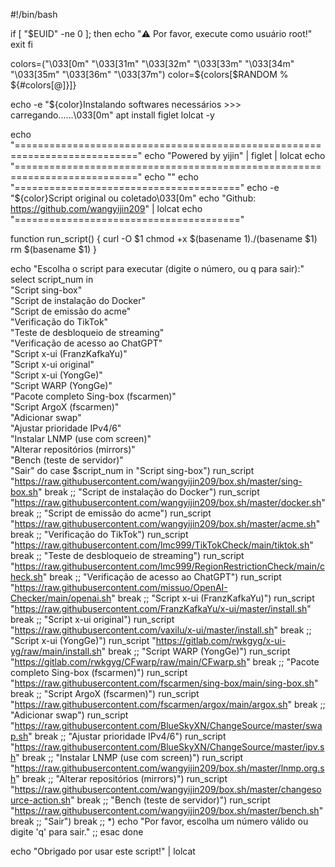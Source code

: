 #!/bin/bash

if [ "$EUID" -ne 0 ]; then
  echo "⚠️ Por favor, execute como usuário root!"
  exit
fi

colors=("\033[0m" "\033[31m" "\033[32m" "\033[33m" "\033[34m" "\033[35m" "\033[36m" "\033[37m")
color=${colors[$RANDOM % ${#colors[@]}]}

echo -e "${color}Instalando softwares necessários >>> carregando......\033[0m"
apt install figlet lolcat -y

echo "==========================================================================="
echo "Powered  by  yijin" | figlet | lolcat
echo "==========================================================================="
echo ""
echo "======================================="
echo -e "${color}Script original ou coletado\033[0m"
echo "Github: https://github.com/wangyijin209" | lolcat
echo "======================================="

function run_script() {
  curl -O $1
  chmod +x $(basename $1)
  ./$(basename $1)
  rm $(basename $1)
}

echo "Escolha o script para executar (digite o número, ou q para sair):"
select script_num in \
  "Script sing-box" \
  "Script de instalação do Docker" \
  "Script de emissão do acme" \
  "Verificação do TikTok" \
  "Teste de desbloqueio de streaming" \
  "Verificação de acesso ao ChatGPT" \
  "Script x-ui (FranzKafkaYu)" \
  "Script x-ui original" \
  "Script x-ui (YongGe)" \
  "Script WARP (YongGe)" \
  "Pacote completo Sing-box (fscarmen)" \
  "Script ArgoX (fscarmen)" \
  "Adicionar swap" \
  "Ajustar prioridade IPv4/6" \
  "Instalar LNMP (use com screen)" \
  "Alterar repositórios (mirrors)" \
  "Bench (teste de servidor)" \
  "Sair"
do
  case $script_num in
    "Script sing-box")
      run_script "https://raw.githubusercontent.com/wangyijin209/box.sh/master/sing-box.sh"
      break
      ;;
    "Script de instalação do Docker")
      run_script "https://raw.githubusercontent.com/wangyijin209/box.sh/master/docker.sh"
      break
      ;;
    "Script de emissão do acme")
      run_script "https://raw.githubusercontent.com/wangyijin209/box.sh/master/acme.sh"
      break
      ;;
    "Verificação do TikTok")
      run_script "https://raw.githubusercontent.com/lmc999/TikTokCheck/main/tiktok.sh"
      break
      ;;
    "Teste de desbloqueio de streaming")
      run_script "https://raw.githubusercontent.com/lmc999/RegionRestrictionCheck/main/check.sh"
      break
      ;;
    "Verificação de acesso ao ChatGPT")
      run_script "https://raw.githubusercontent.com/missuo/OpenAI-Checker/main/openai.sh"
      break
      ;;
    "Script x-ui (FranzKafkaYu)")
      run_script "https://raw.githubusercontent.com/FranzKafkaYu/x-ui/master/install.sh"
      break
      ;;
    "Script x-ui original")
      run_script "https://raw.githubusercontent.com/vaxilu/x-ui/master/install.sh"
      break
      ;;
    "Script x-ui (YongGe)")
      run_script "https://gitlab.com/rwkgyg/x-ui-yg/raw/main/install.sh"
      break
      ;;
    "Script WARP (YongGe)")
      run_script "https://gitlab.com/rwkgyg/CFwarp/raw/main/CFwarp.sh"
      break
      ;;
    "Pacote completo Sing-box (fscarmen)")
      run_script "https://raw.githubusercontent.com/fscarmen/sing-box/main/sing-box.sh"
      break
      ;;
    "Script ArgoX (fscarmen)")
      run_script "https://raw.githubusercontent.com/fscarmen/argox/main/argox.sh"
      break
      ;;
    "Adicionar swap")
      run_script "https://raw.githubusercontent.com/BlueSkyXN/ChangeSource/master/swap.sh"
      break
      ;;
    "Ajustar prioridade IPv4/6")
      run_script "https://raw.githubusercontent.com/BlueSkyXN/ChangeSource/master/ipv.sh"
      break
      ;;
    "Instalar LNMP (use com screen)")
      run_script "https://raw.githubusercontent.com/wangyijin209/box.sh/master/lnmp.org.sh"
      break
      ;;
    "Alterar repositórios (mirrors)")
      run_script "https://raw.githubusercontent.com/wangyijin209/box.sh/master/changesource-action.sh"
      break
      ;;
    "Bench (teste de servidor)")
      run_script "https://raw.githubusercontent.com/wangyijin209/box.sh/master/bench.sh"
      break
      ;;
    "Sair")
      break
      ;;
    *)
      echo "Por favor, escolha um número válido ou digite 'q' para sair."
      ;;
  esac
done

echo "Obrigado por usar este script!" | lolcat
